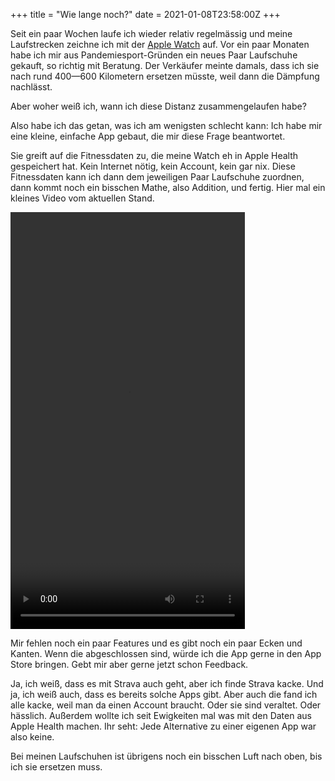 +++
title = "Wie lange noch?"
date = 2021-01-08T23:58:00Z
+++

Seit ein paar Wochen laufe ich wieder relativ regelmässig und meine Laufstrecken zeichne ich mit der [Apple Watch](https://de.wikipedia.org/wiki/Apple_Watch) auf. Vor ein paar Monaten habe ich mir aus Pandemiesport-Gründen ein neues Paar Laufschuhe gekauft, so richtig mit Beratung. Der Verkäufer meinte damals, dass ich sie nach rund 400—600 Kilometern ersetzen müsste, weil dann die Dämpfung nachlässt.

Aber woher weiß ich, wann ich diese Distanz zusammengelaufen habe?

Also habe ich das getan, was ich am wenigsten schlecht kann: Ich habe mir eine kleine, einfache App gebaut, die mir diese Frage beantwortet. 

Sie greift auf die Fitnessdaten zu, die meine Watch eh in Apple Health gespeichert hat. Kein Internet nötig, kein Account, kein gar nix. Diese Fitnessdaten kann ich dann dem jeweiligen Paar Laufschuhe zuordnen, dann kommt noch ein bisschen Mathe, also Addition, und fertig. Hier mal ein kleines Video vom aktuellen Stand.

<video width="375" height="667" controls>
  <source src="durch_demo.MP4" type="video/mp4">
</video>

Mir fehlen noch ein paar Features und es gibt noch ein paar Ecken und Kanten. Wenn die abgeschlossen sind, würde ich die App gerne in den App Store bringen. Gebt mir aber gerne jetzt schon Feedback.

Ja, ich weiß, dass es mit Strava auch geht, aber ich finde Strava kacke. Und ja, ich weiß auch, dass es bereits solche Apps gibt. Aber auch die fand ich alle kacke, weil man da einen Account braucht. Oder sie sind veraltet. Oder hässlich. Außerdem wollte ich seit Ewigkeiten mal was mit den Daten aus Apple Health machen. Ihr seht: Jede Alternative zu einer eigenen App war also keine.

Bei meinen Laufschuhen ist übrigens noch ein bisschen Luft nach oben, bis ich sie ersetzen muss.